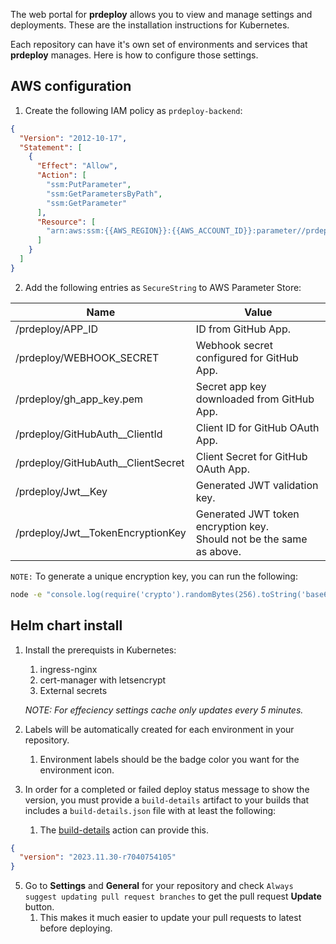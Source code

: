 The web portal for **prdeploy** allows you to view and manage settings and deployments. These are the installation instructions for Kubernetes.

Each repository can have it's own set of environments and services that **prdeploy** manages. Here is how to configure those settings.

## AWS configuration

1. Create the following IAM policy as `prdeploy-backend`:

```json
{
  "Version": "2012-10-17",
  "Statement": [
    {
      "Effect": "Allow",
      "Action": [
        "ssm:PutParameter",
        "ssm:GetParametersByPath",
        "ssm:GetParameter"
      ],
      "Resource": [
        "arn:aws:ssm:{{AWS_REGION}}:{{AWS_ACCOUNT_ID}}:parameter//prdeploy/*"
      ]
    }
  ]
}
```

2. Add the following entries as `SecureString` to AWS Parameter Store:

| Name                                 | Value                                                                   |
| ------------------------------------ | ----------------------------------------------------------------------- |
| /prdeploy/APP_ID                     | ID from GitHub App.                                                     |
| /prdeploy/WEBHOOK_SECRET             | Webhook secret configured for GitHub App.                               |
| /prdeploy/gh_app_key.pem             | Secret app key downloaded from GitHub App.                              |
| /prdeploy/GitHubAuth\_\_ClientId     | Client ID for GitHub OAuth App.                                         |
| /prdeploy/GitHubAuth\_\_ClientSecret | Client Secret for GitHub OAuth App.                                     |
| /prdeploy/Jwt\_\_Key                 | Generated JWT validation key.                                           |
| /prdeploy/Jwt\_\_TokenEncryptionKey  | Generated JWT token encryption key.<br>Should not be the same as above. |

`NOTE:` To generate a unique encryption key, you can run the following:

```bash
node -e "console.log(require('crypto').randomBytes(256).toString('base64'));"
```

## Helm chart install

1. Install the prerequists in Kubernetes:

   1. ingress-nginx
   2. cert-manager with letsencrypt
   3. External secrets

   _NOTE: For effeciency settings cache only updates every 5 minutes._

2. Labels will be automatically created for each environment in your repository.
   1. Environment labels should be the badge color you want for the environment icon.
3. In order for a completed or failed deploy status message to show the version, you must provide a `build-details` artifact to your builds that includes a `build-details.json` file with at least the following:
   1. The [build-details](/.github/actions/build-details/README.md#build-details-action) action can provide this.

```json
{
  "version": "2023.11.30-r7040754105"
}
```

5. Go to **Settings** and **General** for your repository and check `Always suggest updating pull request branches` to get the pull request **Update** button.
   1. This makes it much easier to update your pull requests to latest before deploying.
